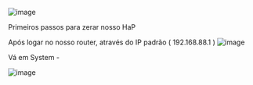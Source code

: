![image](https://github.com/JoelFernandes01/routerborder/assets/36451882/23edba22-17b0-49b3-b8ce-8f03a91df4bf)

Primeiros passos para zerar nosso HaP

Após logar no nosso router, através do IP padrão ( 192.168.88.1 )
![image](https://github.com/JoelFernandes01/routerborder/assets/36451882/8f184a4f-9e41-4b79-a000-322eb223f57c)

Vá em System - 

![image](https://github.com/JoelFernandes01/routerborder/assets/36451882/a478e0ab-a115-4940-8a9e-e8400546f018)
